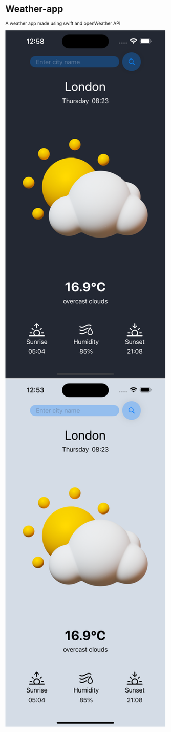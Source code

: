 # Weather-app
A weather app made using swift and openWeather API


<img src="./nightScreen.png" width="500 height=500"/>
<img src="./dayScreen.png" width="500 height=500"/>
